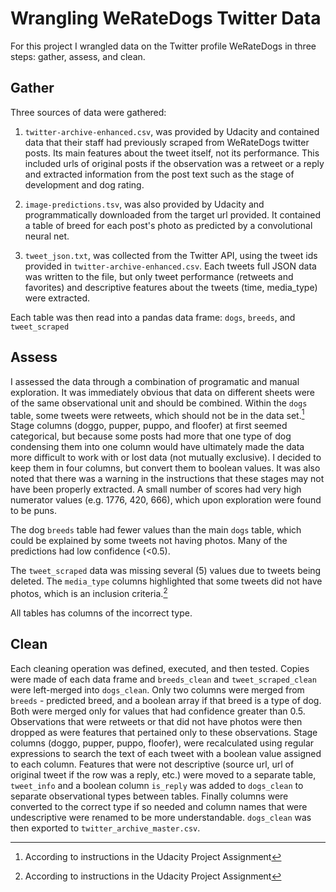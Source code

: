 ﻿

# Wrangling WeRateDogs Twitter Data

For this project I wrangled data on the Twitter profile WeRateDogs in three steps: gather, assess, and clean. 

## Gather
Three sources of data were gathered: 

1. `twitter-archive-enhanced.csv`, was provided by Udacity  and contained data that their staff had previously scraped from WeRateDogs twitter posts. Its main features about the tweet itself, not its performance. This included urls of original posts if the observation was a retweet or a reply and extracted information from the post text such as the stage of development and dog rating.

2. `image-predictions.tsv`, was also provided by Udacity and programmatically downloaded from the target url provided. It contained a table of breed for each post's photo as predicted by a convolutional neural net. 

3. `tweet_json.txt`, was collected from the Twitter API, using the tweet ids provided in  `twitter-archive-enhanced.csv`. Each tweets full JSON data was written to the file, but only tweet performance (retweets and favorites) and descriptive features about the tweets (time, media_type) were extracted. 

Each table was then read into a pandas data frame:  `dogs`, `breeds`, and `tweet_scraped`

## Assess

I assessed the data through a combination of programatic and manual exploration. It was immediately obvious that data on different sheets were of the same observational unit and should be combined. Within the `dogs` table, some tweets were retweets, which should not be in the data set.[^instructions]  Stage columns (doggo, pupper, puppo, and floofer) at first seemed categorical, but because some posts had more that one type of dog condensing them into one column would have ultimately made the data more difficult to work with or lost data (not mutually exclusive). I decided to keep them in four columns, but convert them to boolean values. It was also noted that there was a warning in the instructions that these stages may not have been properly extracted.  A small number of  scores had very high numerator values (e.g. 1776, 420, 666), which upon exploration were found to be puns. 

The dog `breeds` table had fewer values than the main `dogs` table, which could be explained by some tweets not having photos. Many of the predictions had low confidence (<0.5). 

The `tweet_scraped` data was missing several (5) values due to tweets being deleted. The `media_type` columns highlighted that some tweets did not have photos, which is an inclusion criteria.[^instructions] 

All tables has columns of the incorrect type. 

## Clean

Each cleaning operation was defined, executed, and then tested. Copies were made of each data frame and  `breeds_clean` and `tweet_scraped_clean` were left-merged into `dogs_clean`. Only two columns were merged from `breeds` - predicted breed, and a boolean array if that breed is a type of dog. Both were merged only for values that had confidence greater than 0.5. Observations that were retweets or that did not have photos were then dropped as were features that pertained only to these observations. Stage columns (doggo, pupper, puppo, floofer), were recalculated using regular expressions to search the text of each tweet with a boolean value assigned to each column. Features that were not descriptive (source url,  url of original tweet if the row was a reply, etc.) were moved to a separate table, `tweet_info` and a boolean column `is_reply` was added to `dogs_clean` to separate observational types between tables. Finally columns were converted to the correct type if so needed and column names that were undescriptive were renamed to be more understandable. `dogs_clean` was then exported to `twitter_archive_master.csv`.


[^instructions]: According to instructions in the Udacity Project Assignment

